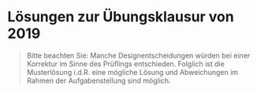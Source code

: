 Lösungen zur Übungsklausur von 2019
=============

> Bitte beachten Sie: Manche Designentscheidungen würden bei einer Korrektur im Sinne des Prüflings entschieden. Folglich ist die Musterlösung i.d.R. eine mögliche Lösung und Abweichungen im Rahmen der Aufgabenstellung sind möglich.